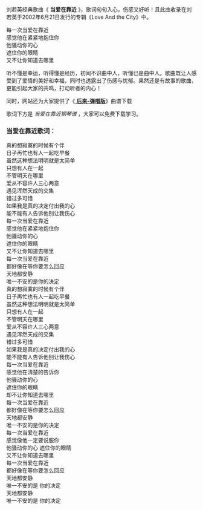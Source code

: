 

刘若英经典歌曲《 **当爱在靠近** 》，歌词句句入心，伤感又好听！且此曲收录在刘若英于2002年6月21日发行的专辑《Love And the
City》中。

每一次当爱在靠近  
感觉他在紧紧地抱住你  
他骚动你的心  
遮住你的眼睛  
又不让你知道去哪里

听不懂是幸运，听得懂是经历，初闻不识曲中人，听懂已是曲中人。歌曲既让人感受到了爱情的美好和幸福，同时也透露出了伤感与忧郁。果然还是有故事的歌曲，更能引起大家的共鸣，打动听者的内心！

同时，网站还为大家提供了《[ **后来-弹唱版**](Music-8910-后来-弹唱版.html "后来-弹唱版")》曲谱下载

歌词下方是 _当爱在靠近钢琴谱_ ，大家可以免费下载学习。

### 当爱在靠近歌词：

真的想寂寞的时候有个伴  
日子再忙也有人一起吃早餐  
虽然这种想法明明就是太简单  
只想有人在一起  
不管明天在哪里  
爱从不容许人三心两意  
遇见浑然天成的交集  
错过多可惜  
如果我是真的决定付出我的心  
能不能有人告诉他别让我伤心  
每一次当爱在靠近  
感觉他在紧紧地抱住你  
他骚动你的心  
遮住你的眼睛  
又不让你知道去哪里  
每一次当爱在靠近  
都好像在等你要怎么回应  
天地都安静  
唯一不安的是你的决定  
真的想寂寞的时候有个伴  
日子再忙也有人一起吃早餐  
虽然这种想法明明就是太简单  
只想有人在一起  
不管明天在哪里  
爱从不容许人三心两意  
遇见浑然天成的交集  
错过多可惜  
如果我是真的决定付出我的心  
能不能有人告诉他别让我伤心  
每一次当爱在靠近  
感觉他在清楚的告诉你  
他骚动你的心  
遮住你的眼睛  
却不让你知道去哪里  
每一次当爱在靠近  
都好像在等你要怎么回应  
天地都安静  
唯一不安的是你的决定  
每一次当爱在靠近  
感觉像他一定要说服你  
他骚动你的心 遮住你的眼睛  
又不让你知道去哪里  
每一次当爱在靠近  
都好像在等你要怎么回应  
天地都安静  
唯一不安的是 你的决定  
天地都安静  
唯一不安的是 你的决定

